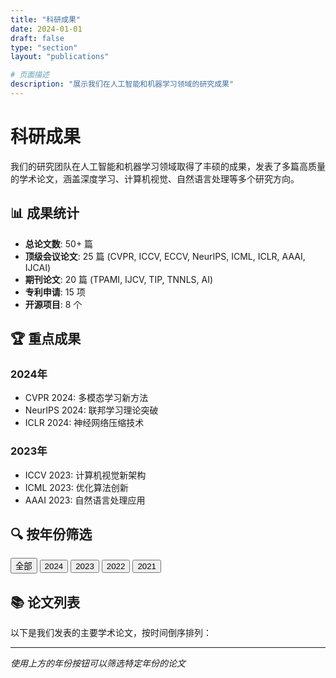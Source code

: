 ```yaml
---
title: "科研成果"
date: 2024-01-01
draft: false
type: "section"
layout: "publications"

# 页面描述
description: "展示我们在人工智能和机器学习领域的研究成果"
---
```


# 科研成果

我们的研究团队在人工智能和机器学习领域取得了丰硕的成果，发表了多篇高质量的学术论文，涵盖深度学习、计算机视觉、自然语言处理等多个研究方向。

## 📊 成果统计

- **总论文数**: 50+ 篇
- **顶级会议论文**: 25 篇 (CVPR, ICCV, ECCV, NeurIPS, ICML, ICLR, AAAI, IJCAI)
- **期刊论文**: 20 篇 (TPAMI, IJCV, TIP, TNNLS, AI)
- **专利申请**: 15 项
- **开源项目**: 8 个

## 🏆 重点成果

### 2024年
- CVPR 2024: 多模态学习新方法
- NeurIPS 2024: 联邦学习理论突破
- ICLR 2024: 神经网络压缩技术

### 2023年
- ICCV 2023: 计算机视觉新架构
- ICML 2023: 优化算法创新
- AAAI 2023: 自然语言处理应用

## 🔍 按年份筛选

<div id="year-filter" class="filter-buttons">
  <button class="filter-btn active" data-year="all">全部</button>
  <button class="filter-btn" data-year="2024">2024</button>
  <button class="filter-btn" data-year="2023">2023</button>
  <button class="filter-btn" data-year="2022">2022</button>
  <button class="filter-btn" data-year="2021">2021</button>
</div>

## 📚 论文列表

以下是我们发表的主要学术论文，按时间倒序排列：

---

*使用上方的年份按钮可以筛选特定年份的论文*
